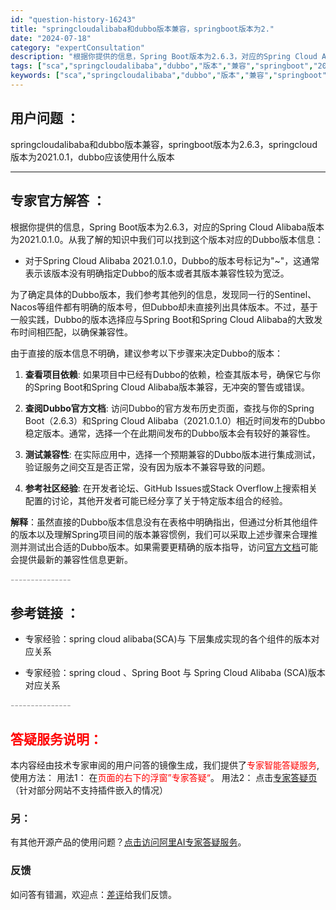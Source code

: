 ```yaml
---
id: "question-history-16243"
title: "springcloudalibaba和dubbo版本兼容，springboot版本为2."
date: "2024-07-18"
category: "expertConsultation"
description: "根据你提供的信息，Spring Boot版本为2.6.3，对应的Spring Cloud Alibaba版本为2021.0.1.0。从我了解的知识中我们可以找到这个版本对应的Dubbo版本信息：- 对于Spring Cloud Alibaba 2021.0.1.0，Dubbo的版本号标记为~，这通常"
tags: ["sca","springcloudalibaba","dubbo","版本","兼容","springboot","202101"]
keywords: ["sca","springcloudalibaba","dubbo","版本","兼容","springboot","202101"]
---
```


## 用户问题 ： 
 springcloudalibaba和dubbo版本兼容，springboot版本为2.6.3，springcloud版本为2021.0.1，dubbo应该使用什么版本  

---------------
## 专家官方解答 ：

根据你提供的信息，Spring Boot版本为2.6.3，对应的Spring Cloud Alibaba版本为2021.0.1.0。从我了解的知识中我们可以找到这个版本对应的Dubbo版本信息：

- 对于Spring Cloud Alibaba 2021.0.1.0，Dubbo的版本号标记为"~"，这通常表示该版本没有明确指定Dubbo的版本或者其版本兼容性较为宽泛。

为了确定具体的Dubbo版本，我们参考其他列的信息，发现同一行的Sentinel、Nacos等组件都有明确的版本号，但Dubbo却未直接列出具体版本。不过，基于一般实践，Dubbo的版本选择应与Spring Boot和Spring Cloud Alibaba的大致发布时间相匹配，以确保兼容性。

由于直接的版本信息不明确，建议参考以下步骤来决定Dubbo的版本：

1. **查看项目依赖**: 如果项目中已经有Dubbo的依赖，检查其版本号，确保它与你的Spring Boot和Spring Cloud Alibaba版本兼容，无冲突的警告或错误。

2. **查阅Dubbo官方文档**: 访问Dubbo的官方发布历史页面，查找与你的Spring Boot（2.6.3）和Spring Cloud Alibaba（2021.0.1.0）相近时间发布的Dubbo稳定版本。通常，选择一个在此期间发布的Dubbo版本会有较好的兼容性。

3. **测试兼容性**: 在实际应用中，选择一个预期兼容的Dubbo版本进行集成测试，验证服务之间交互是否正常，没有因为版本不兼容导致的问题。

4. **参考社区经验**: 在开发者论坛、GitHub Issues或Stack Overflow上搜索相关配置的讨论，其他开发者可能已经分享了关于特定版本组合的经验。

**解释**：虽然直接的Dubbo版本信息没有在表格中明确指出，但通过分析其他组件的版本以及理解Spring项目间的版本兼容惯例，我们可以采取上述步骤来合理推测并测试出合适的Dubbo版本。如果需要更精确的版本指导，访问[官方文档](https://sca.aliyun.com/docs/2023/overview/version-explain/)可能会提供最新的兼容性信息更新。


<font color="#949494">---------------</font> 


## 参考链接 ：

* 专家经验：spring cloud alibaba(SCA)与 下层集成实现的各个组件的版本对应关系 
 
 * 专家经验：spring cloud 、Spring Boot 与 Spring Cloud Alibaba (SCA)版本对应关系 


 <font color="#949494">---------------</font> 
 


## <font color="#FF0000">答疑服务说明：</font> 

本内容经由技术专家审阅的用户问答的镜像生成，我们提供了<font color="#FF0000">专家智能答疑服务</font>,使用方法：
用法1： 在<font color="#FF0000">页面的右下的浮窗”专家答疑“</font>。
用法2： 点击[专家答疑页](https://answer.opensource.alibaba.com/docs/intro)（针对部分网站不支持插件嵌入的情况）
### 另：


有其他开源产品的使用问题？[点击访问阿里AI专家答疑服务](https://answer.opensource.alibaba.com/docs/intro)。
### 反馈
如问答有错漏，欢迎点：[差评](https://ai.nacos.io/user/feedbackByEnhancerGradePOJOID?enhancerGradePOJOId=16256)给我们反馈。
